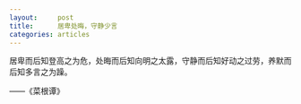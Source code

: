 ```yaml
---
layout:		post
title:		居卑处晦，守静少言
categories:	articles
---
```

居卑而后知登高之为危，处晦而后知向明之太露，守静而后知好动之过劳，养默而后知多言之为躁。

——《菜根谭》